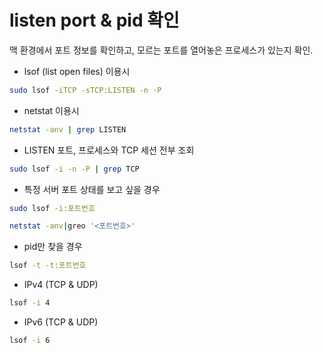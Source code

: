 # listen port & pid 확인

맥 환경에서 포트 정보를 확인하고, 모르는 포트를 열어놓은 프로세스가 있는지 확인.



- lsof (list open files) 이용시

```bash
sudo lsof -iTCP -sTCP:LISTEN -n -P
```



- netstat 이용시

```bash
netstat -anv | grep LISTEN
```



- LISTEN 포트, 프로세스와 TCP 세션 전부 조회

```bash
sudo lsof -i -n -P | grep TCP
```



- 특정 서버 포트 상태를 보고 싶을 경우

```bash
sudo lsof -i:포트번호
```

```bash
netstat -anv|greo '<포트번호>'
```



- pid만 찾을 경우

```bash
lsof -t -t:포트번호
```



- IPv4 (TCP & UDP)

```bash
lsof -i 4
```



- IPv6 (TCP & UDP)

```bash
lsof -i 6
```





